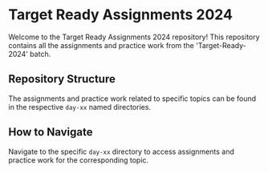 # Target Ready Assignments 2024
Welcome to the Target Ready Assignments 2024 repository! This repository contains all the assignments and practice work from the 'Target-Ready-2024' batch.

## Repository Structure
The assignments and practice work related to specific topics can be found in the respective `day-xx` named directories.

## How to Navigate
Navigate to the specific `day-xx` directory to access assignments and practice work for the corresponding topic.
